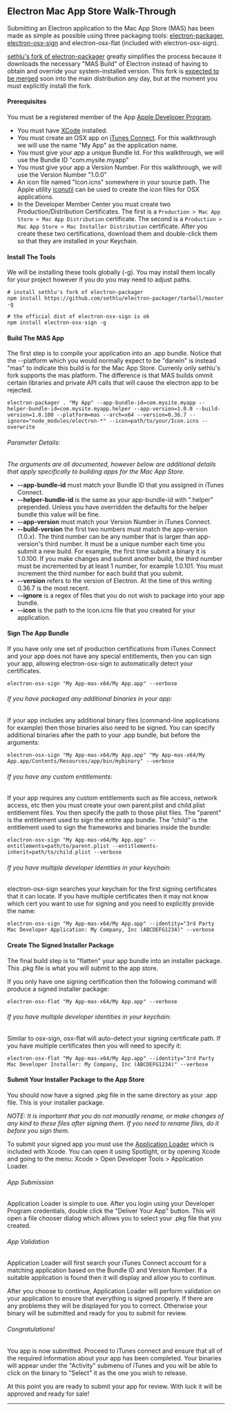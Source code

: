 ## Electron Mac App Store Walk-Through

Submitting an Electron application to the Mac App Store (MAS) has been made as simple as possible using three packaging tools: [electron-packager](https://github.com/maxogden/electron-packager), [electron-osx-sign](https://github.com/sethlu/electron-osx-sign) and electron-osx-flat (included with electron-osx-sign). 

[sethlu's fork of electron-packager](https://github.com/sethlu/electron-packager) greatly simplifies the process because it downloads the necessary "MAS Build" of Electron instead of having to obtain and override your system-installed version. This fork is [expected to be merged](https://github.com/maxogden/electron-packager/pull/223) soon into the main distribution any day, but at the moment you must explicitly install the fork.

#### Prerequisites

You must be a registered member of the App [Apple Developer Program](https://developer.apple.com/).

* You must have [XCode](https://developer.apple.com/xcode/) installed.
* You must create an OSX app on [iTunes Connect](https://itunesconnect.apple.com). For this walkthrough we will use the name "My App" as the application name.
* You must give your app a unique Bundle Id. For this walkthrough, we will use the Bundle ID "com.mysite.myapp"
* You must give your app a Version Number. For this walkthrough, we will use the Version Number "1.0.0"
* An icon file named "Icon.icns" somewhere in your source path. The Apple utility [iconutil](https://developer.apple.com/library/mac/documentation/GraphicsAnimation/Conceptual/HighResolutionOSX/Optimizing/Optimizing.html) can be used to create the icon files for OSX applications.
* In the Developer Member Center you must create two Production/Distribution Certificates. The first is a `Production > Mac App Store > Mac App Distribution` certificate. The second is a `Production > Mac App Store > Mac Installer Distribution` certificate. After you create these two certifications, download them and double-click them so that they are installed in your Keychain.

#### Install The Tools

We will be installing these tools globally (-g). You may install them locally for your project however if you do you may need to adjust paths.

```
# install sethlu's fork of electron-packager 
npm install https://github.com/sethlu/electron-packager/tarball/master -g

# the official dist of electron-osx-sign is ok
npm install electron-osx-sign -g
```

#### Build The MAS App

The first step is to compile your application into an .app bundle. Notice that the --platform which you would normally expect to be "darwin" is instead "mas" to indicate this build is for the Mac App Store. Currenly only sethlu's fork supports the mas platform. The difference is that MAS builds ommit certain libraries and private API calls that will cause the electron app to be rejected.

```
electron-packager . "My App" --app-bundle-id=com.mysite.myapp --helper-bundle-id=com.mysite.myapp.helper --app-version=1.0.0 --build-version=1.0.100 --platform=mas --arch=x64 --version=0.36.7 --ignore="node_modules/electron-*" --icon=path/to/your/Icon.icns --overwrite
```

###### Parameter Details:

*The arguments are all documented, however below are additional details that apply specifically to building apps for the Mac App Store.*

* **--app-bundle-id** must match your Bundle ID that you assigned in iTunes Connect.
* **--helper-bundle-id** is the same as your app-bundle-id with ".helper" prepended. Unless you have overridden the defaults for the helper bundle this value will be fine.
* **--app-version** must match your Version Number in iTunes Connect.
* **--build-version** the first two numbers must match the app-version (1.0.x). The third number can be any number that is larger than app-version's third number. It must be a unique number each time you submit a new build. For example, the first time submit a binary it is 1.0.100. If you make changes and submit another build, the third number must be incremented by at least 1 number, for example 1.0.101. You must increment the third number for each build that you submit.
* **--version** refers to the version of Electron. At the time of this writing 0.36.7 is the most recent.
* **--ignore** is a regex of files that you do not wish to package into your app bundle.
* **--icon** is the path to the Icon.icns file that you created for your application.

#### Sign The App Bundle

If you have only one set of production certifications from iTunes Connect and your app does not have any special entitlements, then you can sign your app, allowing electron-osx-sign to automatically detect your certificates.

```
electron-osx-sign "My App-mas-x64/My App.app" --verbose
```

###### If you have packaged any additional binaries in your app:

If your app includes any additional binary files (command-line applications for example) then those binaries also need to be signed. You can specify additional binaries after the path to your .app bundle, but before the arguments:

```
electron-osx-sign "My App-mas-x64/My App.app" "My App-mas-x64/My App.app/Contents/Resources/app/bin/mybinary" --verbose
```

###### If you have any custom entitlements:

If your app requires any custom entitlements such as file access, network access, etc then you must create your own parent.plist and child.plist entitlement files. You then specify the path to those plist files. The "parent" is the entitlement used to sign the entire app bundle. The "child" is the entitlement used to sign the frameworks and binaries inside the bundle:

```
electron-osx-sign "My App-mas-x64/My App.app" --entitlements=path/to/parent.plist --entitlements-inherit=path/to/child.plist --verbose
```

###### If you have multiple developer identities in your keychain:

electron-osx-sign searches your keychain for the first signing certificates that it can locate. If you have multiple certificates then it may not know which cert you want to use for signing and you need to explicitly provide the name:

```
electron-osx-sign "My App-mas-x64/My App.app" --identity="3rd Party Mac Developer Application: My Company, Inc (ABCDEFG1234)" --verbose
```

#### Create The Signed Installer Package

The final build step is to "flatten" your app bundle into an installer package. This .pkg file is what you will submit to the app store.

If you only have one signing certification then the following command will produce a signed installer package:

```
electron-osx-flat "My App-mas-x64/My App.app" --verbose
```

###### If you have multiple developer identities in your keychain:

Similar to osx-sign, osx-flat will auto-detect your signing certificate path. If you have multiple certificates then you will need to specify it:

```
electron-osx-flat "My App-mas-x64/My App.app" --identity="3rd Party Mac Developer Installer: My Company, Inc (ABCDEFG1234)" --verbose
```

#### Submit Your Installer Package to the App Store

You should now have a signed .pkg file in the same directory as your .app file. This is your installer package.

*NOTE: It is important that you do not manually rename, or make changes of any kind to these files after signing them. If you need to rename files, do it before you sign them.*

To submit your signed app you must use the [Application Loader](https://developer.apple.com/library/ios/documentation/LanguagesUtilities/Conceptual/iTunesConnect_Guide/Chapters/UploadingBinariesforanApp.html) which is included with Xcode. You can open it using Spotlight, or by opening Xcode and going to the menu: Xcode > Open Developer Tools > Application Loader.

###### App Submission

Application Loader is simple to use. After you login using your Developer Program credentials, double click the "Deliver Your App" button. This will open a file chooser dialog which allows you to select your .pkg file that you created.

###### App Validation

Application Loader will first search your iTunes Connect account for a matching application based on the Bundle ID and Version Number. If a suitable application is found then it will display and allow you to continue.

After you choose to continue, Application Loader will perform validation on your application to ensure that everything is signed properly. If there are any problems they will be displayed for you to correct. Otherwise your binary will be submitted and ready for you to submit for review.

###### Congratulations!

You app is now submitted. Proceed to iTunes connect and ensure that all of the required information about your app has been completed. Your binaries will appear under the "Activity" submenu of iTunes and you will be able to click on the binary to "Select" it as the one you wish to release.

At this point you are ready to submit your app for review. With luck it will be approved and ready for sale!

- - -